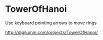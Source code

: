 # TowerOfHanoi

Use keyboard pointing arrows to move rings

http://digilumin.com/projects/TowerOfHanoi/
